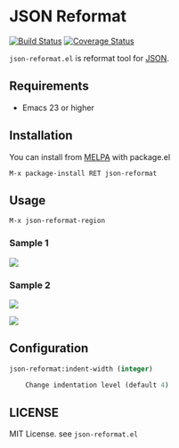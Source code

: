 JSON Reformat
=============

[![Build Status](https://travis-ci.org/gongo/json-reformat.png)](https://travis-ci.org/gongo/json-reformat)
[![Coverage Status](https://img.shields.io/coveralls/gongo/json-reformat.svg)](https://coveralls.io/r/gongo/json-reformat?branch=master)

`json-reformat.el` is reformat tool for [JSON](http://en.wikipedia.org/wiki/JavaScript_Object_Notation).

## Requirements

- Emacs 23 or higher

## Installation

You can install from [MELPA](http://melpa.milkbox.net/) with package.el

    M-x package-install RET json-reformat

## Usage

```
M-x json-reformat-region
```

### Sample 1

![](https://github.com/gongo/json-reformat/raw/master/images/json-reformat_demo.gif)

### Sample 2

![](https://github.com/gongo/json-reformat/raw/master/images/json-reformat-2-before.png)

![](https://github.com/gongo/json-reformat/raw/master/images/json-reformat-2-after.png)

## Configuration

```lisp
json-reformat:indent-width (integer)

    Change indentation level (default 4)
```

## LICENSE

MIT License. see `json-reformat.el`
